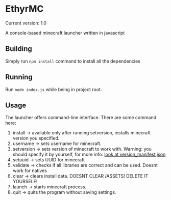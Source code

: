# EthyrMC

Current version: 1.0

A console-based minecraft launcher written in javascript

## Building

Simply run ``` npm install ``` command to install all the dependencies

## Running

Run ``` node index.js ``` while being in project root.

## Usage

The launcher offers command-line interface. There are some command here:
1. install -> available only after running setversion, installs minecraft version you specified.
2. username -> sets username for minecraft.
3. setversion -> sets version of minecraft to work with. Warning: you should specify it by yourself, for more info: [look at version_manifest.json](<https://piston-meta.mojang.com/mc/game/version_manifest.json>)
4. setuuid -> sets UUID for minecraft
5. validate -> checks if all libraries are correct and can be used. Doesnt work for natives
6. clear -> clears install data. DOESNT CLEAR /ASSETS! DELETE IT YOURSELF!
7. launch -> starts minecraft process.
8. quit -> quits the program without saving settings.
